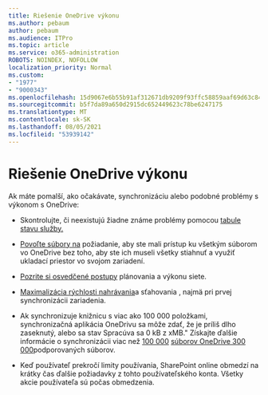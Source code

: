 ```yaml
---
title: Riešenie OneDrive výkonu
ms.author: pebaum
author: pebaum
ms.audience: ITPro
ms.topic: article
ms.service: o365-administration
ROBOTS: NOINDEX, NOFOLLOW
localization_priority: Normal
ms.custom:
- "1977"
- "9000343"
ms.openlocfilehash: 15d9067e6b55b91af312671db9209f93ffc58859aaf69d63c84dbc354aff3dd3
ms.sourcegitcommit: b5f7da89a650d2915dc652449623c78be6247175
ms.translationtype: MT
ms.contentlocale: sk-SK
ms.lasthandoff: 08/05/2021
ms.locfileid: "53939142"
---
```

# <a name="troubleshoot-onedrive-performance"></a>Riešenie OneDrive výkonu

Ak máte pomalší, ako očakávate, synchronizáciu alebo podobné problémy s výkonom s OneDrive:

- Skontrolujte, či neexistujú žiadne známe problémy pomocou [tabule stavu služby.](https://portal.office.com/adminportal/home?ref=/servicehealth)

- [Povoľte súbory na](https://support.office.com/article/save-disk-space-with-onedrive-files-on-demand-for-windows-10-0e6860d3-d9f3-4971-b321-7092438fb38e) požiadanie, aby ste mali prístup ku všetkým súborom vo OneDrive bez toho, aby ste ich museli všetky stiahnuť a využiť ukladací priestor vo svojom zariadení.

- [Pozrite si osvedčené postupy](https://docs.microsoft.com/office365/enterprise/network-planning-and-performance) plánovania a výkonu siete.

- [Maximalizácia rýchlosti nahrávania](https://support.office.com/article/maximize-upload-and-download-speed-8eeadfb8-501f-406d-997b-98ab6ff67f43)a sťahovania , najmä pri prvej synchronizácii zariadenia.

- Ak synchronizuje knižnicu s viac ako 100 000 položkami, synchronizačná aplikácia OneDrivu sa môže zdať, že je príliš dlho zaseknutý, alebo sa stav Spracúva sa 0 kB z xMB." Získajte ďalšie informácie o synchronizácii viac než [100 000](https://support.office.com/article/invalid-file-names-and-file-types-in-onedrive-onedrive-for-business-and-sharepoint-64883a5d-228e-48f5-b3d2-eb39e07630fa) [súborov OneDrive 300 000](https://support.office.com/article/invalid-file-names-and-file-types-in-onedrive-onedrive-for-business-and-sharepoint-64883a5d-228e-48f5-b3d2-eb39e07630fa)podporovaných súborov.

- Keď používateľ prekročí limity používania, SharePoint online obmedzí na krátky čas ďalšie požiadavky z tohto používateľského konta. Všetky akcie používateľa sú počas obmedzenia.
